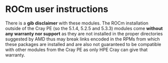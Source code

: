 # ROCm user instructions

There is a **gib disclaimer** with these modules.
The ROCm installation outside of the Cray PE (so the 5.1.4, 5.2.5 and 
5.3.3) modules come **without any warranty nor support** as they are not
installed in the proper directories suggested by AMD thus may break links
encoded in the RPMs from which these packages are installed and are also
not guaranteed to be compatible with other modules from the Cray PE
as only HPE Cray can give that warranty.
